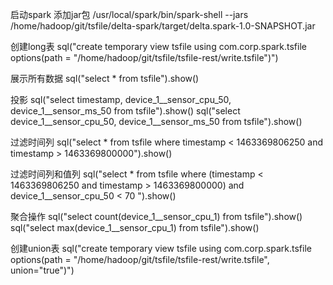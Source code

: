 启动spark 添加jar包
/usr/local/spark/bin/spark-shell --jars /home/hadoop/git/tsfile/delta-spark/target/delta.spark-1.0-SNAPSHOT.jar

创建long表
sql("create temporary view tsfile using com.corp.spark.tsfile options(path = \"/home/hadoop/git/tsfile/tsfile-rest/write.tsfile\")")

展示所有数据
sql("select * from tsfile").show()

投影
sql("select timestamp, device_1__sensor_cpu_50, device_1__sensor_ms_50 from tsfile").show()
sql("select device_1__sensor_cpu_50, device_1__sensor_ms_50 from tsfile").show()

过滤时间列
sql("select * from tsfile where timestamp < 1463369806250 and timestamp > 1463369800000").show()

过滤时间列和值列
sql("select * from tsfile where (timestamp < 1463369806250 and timestamp > 1463369800000) and device_1__sensor_cpu_50 < 70 ").show()

聚合操作
sql("select count(device_1__sensor_cpu_1) from tsfile").show()
sql("select max(device_1__sensor_cpu_1) from tsfile").show()





创建union表
sql("create temporary view tsfile using com.corp.spark.tsfile options(path = \"/home/hadoop/git/tsfile/tsfile-rest/write.tsfile\", union=\"true\")")

